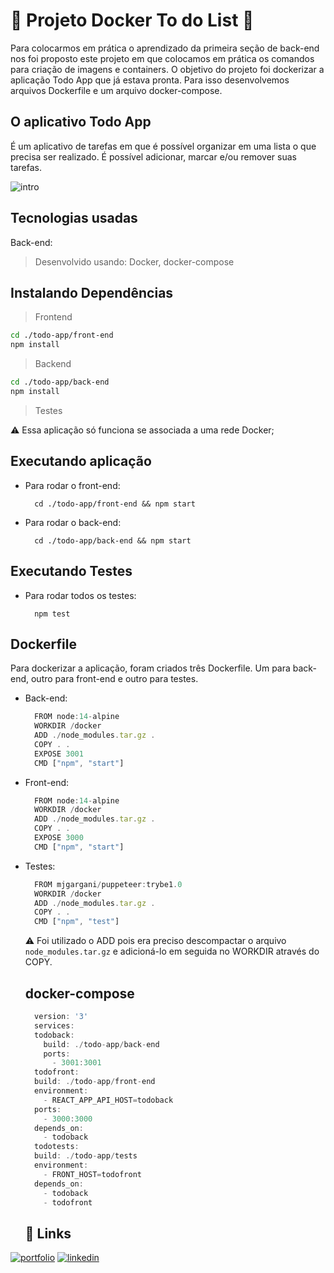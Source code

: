 # :whale2: Projeto Docker To do List :whale2:

Para colocarmos em prática o aprendizado da primeira seção de back-end nos foi proposto este projeto em que colocamos em prática os comandos para criação de imagens e containers. 
O objetivo do projeto foi dockerizar a aplicação Todo App que já estava pronta. Para isso desenvolvemos arquivos Dockerfile e um arquivo docker-compose.

## O aplicativo Todo App
É um aplicativo de tarefas em que é possível organizar em uma lista o que precisa ser realizado. É possível adicionar, marcar e/ou remover suas tarefas.

![intro](https://user-images.githubusercontent.com/106452876/213876138-134df37f-18ad-439d-8c90-d433cdd5db54.gif)

## Tecnologias usadas
Back-end:
> Desenvolvido usando: Docker, docker-compose

## Instalando Dependências
> Frontend
```bash
cd ./todo-app/front-end
npm install
``` 
> Backend
```bash
cd ./todo-app/back-end
npm install
``` 
> Testes

:warning: Essa aplicação só funciona se associada a uma rede Docker;

## Executando aplicação
* Para rodar o front-end:

  ```
    cd ./todo-app/front-end && npm start
  ```
* Para rodar o back-end:

  ```
    cd ./todo-app/back-end && npm start
  ```
  
## Executando Testes

* Para rodar todos os testes:

  ```
    npm test
  ```
## Dockerfile
Para dockerizar a aplicação, foram criados três Dockerfile. Um para back-end, outro para front-end e outro para testes.
* Back-end:

  ```js
    FROM node:14-alpine
    WORKDIR /docker
    ADD ./node_modules.tar.gz .
    COPY . .
    EXPOSE 3001
    CMD ["npm", "start"]
  ```
* Front-end:

  ```js
    FROM node:14-alpine
    WORKDIR /docker
    ADD ./node_modules.tar.gz .
    COPY . .
    EXPOSE 3000
    CMD ["npm", "start"]
  ```
* Testes:

  ```js
    FROM mjgargani/puppeteer:trybe1.0
    WORKDIR /docker
    ADD ./node_modules.tar.gz .
    COPY . .
    CMD ["npm", "test"]
  ```
  :warning: Foi utilizado o ADD pois era preciso descompactar o arquivo ```node_modules.tar.gz``` e adicioná-lo em seguida no WORKDIR através do COPY.
  
  ## docker-compose
  ```js
    version: '3'
    services:
    todoback:
      build: ./todo-app/back-end
      ports: 
        - 3001:3001
    todofront:
    build: ./todo-app/front-end
    environment:
      - REACT_APP_API_HOST=todoback
    ports: 
      - 3000:3000
    depends_on:
      - todoback
    todotests: 
    build: ./todo-app/tests
    environment:
      - FRONT_HOST=todofront
    depends_on:
      - todoback
      - todofront
  ```
  
  ## 🔗 Links
[![portfolio](https://img.shields.io/badge/my_portfolio-000?style=for-the-badge&logo=ko-fi&logoColor=white)](https://joanamds.github.io/#/)
[![linkedin](https://img.shields.io/badge/linkedin-0A66C2?style=for-the-badge&logo=linkedin&logoColor=white)](https://www.linkedin.com/in/dev-joanamds/)

